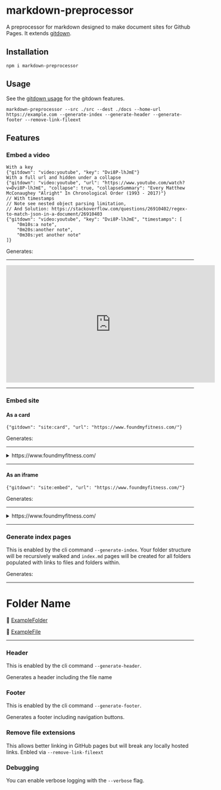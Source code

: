 # markdown-preprocessor

A preprocessor for markdown designed to make document sites for Github Pages. It extends [gitdown](https://github.com/gajus/gitdown).

## Installation

```
npm i markdown-preprocessor
```

## Usage

See the [gitdown usage](https://github.com/gajus/gitdown) for the gitdown features.

```
markdown-preprocessor --src ./src --dest ./docs --home-url https://example.com --generate-index --generate-header --generate-footer --remove-link-fileext
```

## Features

### Embed a video

```
With a key
{"gitdown": "video:youtube", "key": "Dvi8P-lhJmE"}
With a full url and hidden under a collapse
{"gitdown": "video:youtube", "url": "https://www.youtube.com/watch?v=Dvi8P-lhJmE", "collapse": true, "collapseSummary": "Every Matthew McConaughey "Alright" In Chronological Order (1993 - 2017)"}
// With timestamps
// Note see nested object parsing limitation,
// And Solution: https://stackoverflow.com/questions/26910402/regex-to-match-json-in-a-document/26910403
{"gitdown": "video:youtube", "key": "Dvi8P-lhJmE", "timestamps": [
	"0m10s:a note",
	"0m20s:another note",
	"0m30s:yet another note"
]}
```

Generates:

---

<div align="center">
	<iframe width="560" height="315" src="https://www.youtube.com/embed/Dvi8P-lhJmE" frameborder="0" allow="accelerometer; autoplay; encrypted-media; gyroscope; picture-in-picture" allowfullscreen></iframe>
</div>

---

### Embed site

#### As a card

```
{"gitdown": "site:card", "url": "https://www.foundmyfitness.com/"}
```

Generates:

---

<details>
<summary>https://www.foundmyfitness.com/</summary>
<blockquote cite="https://www.foundmyfitness.com/" style="padding-top:2px;padding-bottom:2px;">
	<section>
		<img src="https://www.foundmyfitness.com/favicon.ico" width="16" height="16">
		<i>www.foundmyfitness.com</i>
	</section>
	<section>
		<a href="https://www.foundmyfitness.com/">
			<b>FoundMyFitness</b>
		</a>
	</section>
	<section>
		Promoting strategies to increase healthspan, well-being, cognitive and physical performance through deeper understandings of nutrition, genetics, and cell biology.
	</section>
	<section>
		<img src="https://www.foundmyfitness.com/images/fmf-og-image.jpg">
	</section>
</blockquote>
</details>

---

#### As an iframe

```
{"gitdown": "site:embed", "url": "https://www.foundmyfitness.com/"}
```

Generates:

---

<details>
	<summary>https://www.foundmyfitness.com/</summary>
	<blockquote cite="https://www.foundmyfitness.com/" style="padding-top:2px;padding-bottom:2px;">
		<div align="center">
			<iframe width="852" height="315" src="https://www.foundmyfitness.com/" frameborder="0"></iframe>
		</div>
	</blockquote>
</details>

---

### Generate index pages

This is enabled by the cli command `--generate-index`.
Your folder structure will be recursively walked and `index.md` pages will be created for all folders populated with links to files and folders within.

Generates:

---

# Folder Name

📁 [ExampleFolder](ExampleFolder/index)


📄 [ExampleFile](ExampleFile)

---

### Header

This is enabled by the cli command `--generate-header`.

Generates a header including the file name

### Footer

This is enabled by the cli command `--generate-footer`.

Generates a footer including navigation buttons.

### Remove file extensions

This allows better linking in GitHub pages but will break any locally hosted links. Enbled via `--remove-link-fileext`

### Debugging

You can enable verbose logging with the `--verbose` flag.
